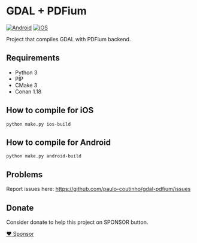 # GDAL + PDFium


[![Android](https://github.com/paulo-coutinho/gdal-pdfium/actions/workflows/android.yml/badge.svg)](https://github.com/paulo-coutinho/gdal-pdfium/actions/workflows/android.yml)
[![iOS](https://github.com/paulo-coutinho/gdal-pdfium/actions/workflows/ios.yml/badge.svg)](https://github.com/paulo-coutinho/gdal-pdfium/actions/workflows/ios.yml)


Project that compiles GDAL with PDFium backend.

## Requirements

- Python 3
- PIP
- CMake 3
- Conan 1.18

## How to compile for iOS

```
python make.py ios-build
```

## How to compile for Android

```
python make.py android-build
```

## Problems

Report issues here: https://github.com/paulo-coutinho/gdal-pdfium/issues

## Donate

Consider donate to help this project on SPONSOR button.

[:heart: Sponsor](https://github.com/sponsors/paulo-coutinho)


